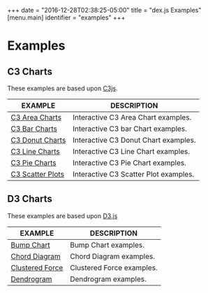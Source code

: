 +++
date = "2016-12-28T02:38:25-05:00"
title = "dex.js Examples"
[menu.main]
  identifier = "examples"
+++

# Examples

## C3 Charts

These examples are based upon [C3js](https://c3js.org).

| EXAMPLE | DESCRIPTION |
|---------|-------------|
| [C3 Area Charts](/examples/charts/c3/AreaChart.html) | Interactive C3 Area Chart examples. |
| [C3 Bar Charts](/examples/charts/c3/BarChart.html) | Interactive C3 bar Chart examples. |
| [C3 Donut Charts](/examples/charts/c3/DonutChart.html) | Interactive C3 Donut Chart examples. |
| [C3 Line Charts](/examples/charts/c3/LineChart.html) | Interactive C3 Line Chart examples. |
| [C3 Pie Charts](/examples/charts/c3/PieChart.html) | Interactive C3 Pie Chart examples. |
| [C3 Scatter Plots](/examples/charts/c3/ScatterPlot.html) | Interactive C3 Scatter Plot examples. |

## D3 Charts

These examples are based upon [D3.js](http://d3js.org)

| EXAMPLE | DESCRIPTION |
|---------|-------------|
| [Bump Chart](/examples/charts/d3/BumpChart.html) | Bump Chart examples. |
| [Chord Diagram](/examples/charts/d3/Chord.html) | Chord Diagram examples. |
| [Clustered Force](/examples/charts/d3/ClusteredForce.html) | Clustered Force examples. |
| [Dendrogram](/examples/charts/d3/Dendrogram.html) | Dendrogram examples. |